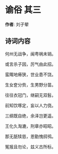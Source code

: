 # 谕俗  其三

**作者**: 刘子翚

## 诗词内容

何州无战争，闽粤祸未销。

或言杀子因，厉气由此招。

蛮陬地瘠狭，世业患不饶。

生女奁分赀，生男野分苗。

往往衣冠门，继嗣无双髫。

前知饮啄定，妄以人力侥。

三纲既自绝，余泽岂更遥。

王化久淘漉，刑章亦昭昭。

那无舐犊慈，恩勤愧鸱鸮。

冤报且勿论，兹义古所标。

